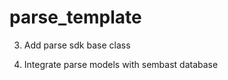 # parse_template

<!-- TODO -->

3) Add parse sdk base class

4) Integrate parse models with sembast database
